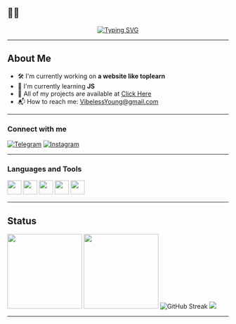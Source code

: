 ## 🧑‍💻

<p align="center">
  <a href="https://mamrez.dev" target="_blank">
    <img
      src="https://readme-typing-svg.demolab.com?font=Fira+Code&size=28&duration=2800&pause=900&color=3DDCFF&center=true&vCenter=true&width=600&lines=Hi;I'm+Just+a+Programmer;That's+it."
      alt="Typing SVG"
    />
  </a>
</p>

---

## About Me

- 🛠️ I'm currently working on **a website like toplearn**
- 🌱 I'm currently learning **JS**
- 📁 All of my projects are available at <a href="https://github.com/VibelessYoung?tab=repositories">Click Here</a>
- 📬 How to reach me: <a href="mailto:VibelessYoung@gmail.com">VibelessYoung@gmail.com</a>

---

### Connect with me

[![Telegram](https://img.shields.io/badge/Telegram-26A5E4?logo=telegram&logoColor=white)](https://t.me/VibelessYoung)
[![Instagram](https://img.shields.io/badge/Instagram-E4405F?logo=instagram&logoColor=white)](https://instagram.com/Vibeless.Young)

---

### Languages and Tools

<p>
  <!-- HTML -->
  <img src="https://cdn.jsdelivr.net/gh/devicons/devicon/icons/html5/html5-original.svg" height="32" />
  <!-- CSS -->
  <img src="https://cdn.jsdelivr.net/gh/devicons/devicon/icons/css3/css3-original.svg" height="32" />
  <!-- Sass -->
  <img src="https://cdn.jsdelivr.net/gh/devicons/devicon/icons/sass/sass-original.svg" height="32" />
  <!-- Bootstrap -->
  <img src="https://cdn.jsdelivr.net/gh/devicons/devicon/icons/bootstrap/bootstrap-original.svg" height="32" />
  <!-- JavaScript -->
  <img src="https://cdn.jsdelivr.net/gh/devicons/devicon/icons/javascript/javascript-original.svg" height="32" />
</p>

---

## Status

<p align="left">
  <img src="https://github-readme-stats.vercel.app/api?username=VibelessYoung&show_icons=true&theme=tokyonight&include_all_commits=true" height="170"/>
  <img src="https://github-readme-stats.vercel.app/api/top-langs/?username=VibelessYoung&layout=compact&langs_count=8&theme=tokyonight" height="170"/>
  <img src="https://streak-stats.demolab.com?user=YOUR_USERNAME&theme=tokyonight" alt="GitHub Streak" />
  <img src="https://github-profile-trophy.vercel.app/?username=VibelessYoung&theme=tokyonight&row=1&column=6" />
</p>

---
